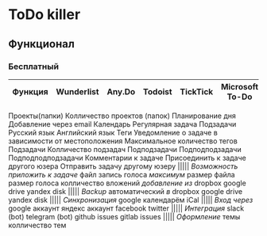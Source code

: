 # ToDo killer

## Функционал

### Бесплатный 

Функция                 | Wunderlist | Any.Do | Todoist | TickTick | Microsoft To-Do 
------------------------|------------|--------|---------|----------|-----------------
Проекты(папки)
Колличество проектов (папок)
Планирование дня
Добавление через email
Календарь
Регулярная задача
Подзадачи
Русский язык
Английский язык
Теги
Уведомление о задаче в зависимости от местоположения
Максимальное количество тегов
Подзадачи
Колличество подзадач
Подподзадачи
Подподподзадачи
Подподподподзадачи
Комментарии к задаче
Присоединить к задаче другого юзера
Отправить задачу другому юзеру
|||||
_Возможность приложить к задаче_
файл
запись голоса
_максимум_
размер файла
размер голоса
колличество вложений
_добавление из_
dropbox
google drive
yandex disk
|||||
_Backup_
автоматический
_в_
dropbox
google drive
yandex disk
|||||
_Синхронизация_
google календарём
iCal
|||||
_Вход через_
google аккаунт
яндекс аккаунт
facebook
twitter
|||||
_Интеграция_
slack (bot)
telegram (bot)
github issues
gitlab issues
|||||
_Оформление_
темы
колличество тем
